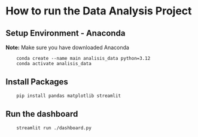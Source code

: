 # How to run the Data Analysis Project

## Setup Environment - Anaconda
**Note:** Make sure you have downloaded Anaconda
```
    conda create --name main analisis_data python=3.12
    conda activate analisis_data
```

## Install Packages
```
    pip install pandas matplotlib streamlit
```

## Run the dashboard
```
    streamlit run ./dashboard.py
```